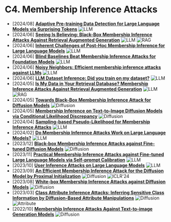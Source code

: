 # C4. Membership Inference Attacks
- [2024/08] **[Adaptive Pre-training Data Detection for Large Language Models via Surprising Tokens](https://arxiv.org/abs/2407.21248)** ![LLM](https://img.shields.io/badge/LLM-589cf4)
- [2024/06] **[Seeing Is Believing: Black-Box Membership Inference Attacks Against Retrieval Augmented Generation](https://arxiv.org/abs/2406.19234)** ![LLM](https://img.shields.io/badge/LLM-589cf4) ![RAG](https://img.shields.io/badge/RAG-87b800)
- [2024/06] **[Inherent Challenges of Post-Hoc Membership Inference for Large Language Models](https://arxiv.org/abs/2406.17975)** ![LLM](https://img.shields.io/badge/LLM-589cf4)
- [2024/06] **[Blind Baselines Beat Membership Inference Attacks for Foundation Models](https://arxiv.org/abs/2406.16201)** ![LLM](https://img.shields.io/badge/LLM-589cf4)
- [2024/06] **[Noisy Neighbors: Efficient membership inference attacks against LLMs](https://arxiv.org/abs/2406.16565)** ![LLM](https://img.shields.io/badge/LLM-589cf4)
- [2024/06] **[LLM Dataset Inference: Did you train on my dataset?](https://arxiv.org/abs/2406.06443)** ![LLM](https://img.shields.io/badge/LLM-589cf4)
- [2024/05] **[Is My Data in Your Retrieval Database? Membership Inference Attacks Against Retrieval Augmented Generation](https://arxiv.org/abs/2405.20446)** ![LLM](https://img.shields.io/badge/LLM-589cf4) ![RAG](https://img.shields.io/badge/RAG-87b800)
- [2024/05] **[Towards Black-Box Membership Inference Attack for Diffusion Models](https://arxiv.org/abs/2405.20771)** ![Diffusion](https://img.shields.io/badge/Diffusion-a99cf4)
- [2024/05] **[Membership Inference on Text-to-Image Diffusion Models via Conditional Likelihood Discrepancy](https://arxiv.org/abs/2405.14800)** ![Diffusion](https://img.shields.io/badge/Diffusion-a99cf4)
- [2024/04] **[Sampling-based Pseudo-Likelihood for Membership Inference Attacks](https://arxiv.org/abs/2404.11262)** ![LLM](https://img.shields.io/badge/LLM-589cf4)
- [2024/02] **[Do Membership Inference Attacks Work on Large Language Models?](https://arxiv.org/abs/2402.07841)** ![LLM](https://img.shields.io/badge/LLM-589cf4)
- [2023/12] **[Black-box Membership Inference Attacks against Fine-tuned Diffusion Models](https://arxiv.org/abs/2312.08207)** ![Diffusion](https://img.shields.io/badge/Diffusion-a99cf4)
- [2023/11] **[Practical Membership Inference Attacks against Fine-tuned Large Language Models via Self-prompt Calibration](https://arxiv.org/abs/2311.06062)** ![LLM](https://img.shields.io/badge/LLM-589cf4)
- [2023/10] **[User Inference Attacks on Large Language Models](https://arxiv.org/abs/2310.09266)** ![LLM](https://img.shields.io/badge/LLM-589cf4)
- [2023/09] **[An Efficient Membership Inference Attack for the Diffusion Model by Proximal Initialization](https://openreview.net/forum?id=rpH9FcCEV6)** ![Diffusion](https://img.shields.io/badge/Diffusion-a99cf4) ![ICLR'24](https://img.shields.io/badge/ICLR'24-f1b800)
- [2023/08] **[White-box Membership Inference Attacks against Diffusion Models](https://arxiv.org/abs/2308.06405)** ![Diffusion](https://img.shields.io/badge/Diffusion-a99cf4)
- [2023/03] **[Class Attribute Inference Attacks: Inferring Sensitive Class Information by Diffusion-Based Attribute Manipulations](https://arxiv.org/abs/2303.09289)** ![Diffusion](https://img.shields.io/badge/Diffusion-a99cf4) ![Attribute](https://img.shields.io/badge/Attribute-87b800)
- [2022/10] **[Membership Inference Attacks Against Text-to-image Generation Models](https://arxiv.org/abs/2210.00968)** ![Diffusion](https://img.shields.io/badge/Diffusion-a99cf4)
